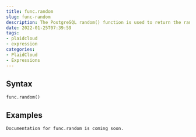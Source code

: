 ```yaml
---
title: func.random
slug: func-random
description: The PostgreSQL random() function is used to return the random value between 0 and 1.
date: 2022-01-25T07:39:59
tags:
- plaidcloud
- expression
categories:
- PlaidCloud
- Expressions
---
```



## Syntax



```
func.random()
```


## Examples



```
Documentation for func.random is coming soon.
```
